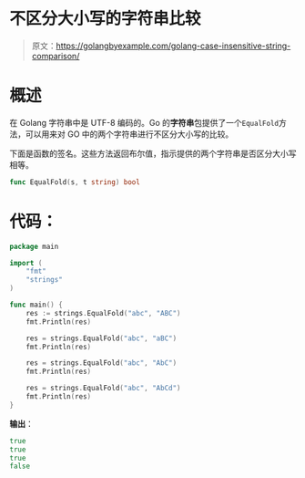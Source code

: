 # 不区分大小写的字符串比较

> 原文：<https://golangbyexample.com/golang-case-insensitive-string-comparison/>

# **概述**

在 Golang 字符串中是 UTF-8 编码的。Go 的**字符串**包提供了一个`EqualFold`方法，可以用来对 GO 中的两个字符串进行不区分大小写的比较。

下面是函数的签名。这些方法返回布尔值，指示提供的两个字符串是否区分大小写相等。

```go
func EqualFold(s, t string) bool
```

# **代码**：

```go
package main

import (
    "fmt"
    "strings"
)

func main() {
    res := strings.EqualFold("abc", "ABC")
    fmt.Println(res)

    res = strings.EqualFold("abc", "aBC")
    fmt.Println(res)

    res = strings.EqualFold("abc", "AbC")
    fmt.Println(res)

    res = strings.EqualFold("abc", "AbCd")
    fmt.Println(res)
}
```

**输出**：

```go
true
true
true
false
```